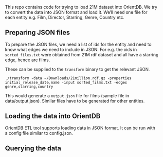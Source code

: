 This repo contains code for trying to load 21M dataset into OrientDB. We try to convert the data
into JSON format and load it. We'll need one file for each entity e.g. Film, Director, Starring,
Genre, Country etc.

## Preparing JSON files

To prepare the JSON files, we need a list of ids for the entity and need to know what edges we need
to include in JSON. For e.g. the xids in `sorted_files.txt` were obtained from 21M rdf dataset and
all have a starring edge, hence are films.

These can be supplied to the `transform` binary to get the relevant JSON.

```
./transform -data ~/Downloads/21million.rdf.gz -properties initial_release_date,name -input sorted_films.txt -edges genre,starring,country
```

This would generate a `output.json` file for films (sample file in data/output.json). Similar files have to be generated for other
entities.

## Loading the data into OrientDB

[OrientDB ETL tool](http://www.orientdb.com/docs/last/Import-from-JSON.html) supports loading data
in JSON format. It can be run with a config file similar to config.json.

## Querying the data

